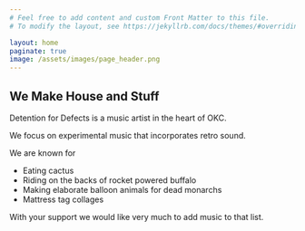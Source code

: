 ```yaml
---
# Feel free to add content and custom Front Matter to this file.
# To modify the layout, see https://jekyllrb.com/docs/themes/#overriding-theme-defaults

layout: home
paginate: true
image: /assets/images/page_header.png
---
```


## We Make House and Stuff

Detention for Defects is a music artist in the heart of OKC.   

We focus on experimental music that incorporates retro sound.   

We are known for
* Eating cactus
* Riding on the backs of rocket powered buffalo
* Making elaborate balloon animals for dead monarchs
* Mattress tag collages

With your support we would like very much to add music to that list.